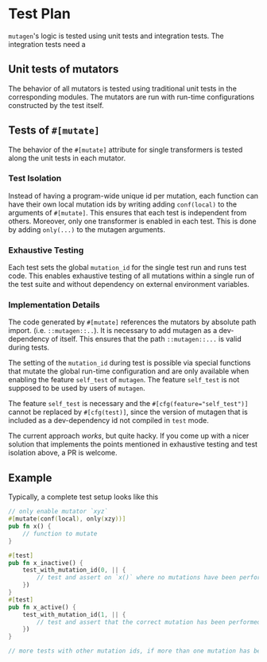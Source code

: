 # Test Plan

`mutagen`'s logic is tested using unit tests and integration tests. The integration tests need a

## Unit tests of mutators

The behavior of all mutators is tested using traditional unit tests in the corresponding modules. The mutators are run with run-time configurations constructed by the test itself.

## Tests of `#[mutate]`

The behavior of the `#[mutate]` attribute for single transformers is tested along the unit tests in each mutator.

### Test Isolation

Instead of having a program-wide unique id per mutation, each function can have their own local mutation ids by writing adding `conf(local)` to the arguments of `#[mutate]`. This ensures that each test is independent from others. Moreover, only one transformer is enabled in each test. This is done by adding `only(...)` to the mutagen arguments.

### Exhaustive Testing

Each test sets the global `mutation_id` for the single test run and runs test code. This enables exhaustive testing of all mutations within a single run of the test suite and without dependency on external environment variables.

### Implementation Details

The code generated by `#[mutate]` references the mutators by absolute path import. (i.e. `::mutagen::..`). It is necessary to add mutagen as a dev-dependency of itself. This ensures that the path `::mutagen::...` is valid during tests.

The setting of the `mutation_id` during test is possible via special functions that mutate the global run-time configuration and are only available when enabling the feature `self_test` of `mutagen`. The feature `self_test` is not supposed to be used by users of `mutagen`.

The feature `self_test` is necessary and the `#[cfg(feature="self_test")]` cannot be replaced by `#[cfg(test)]`, since the version of mutagen that is included as a dev-dependency id not compiled in `test` mode.

The current approach *works*, but quite hacky. If you come up with a nicer solution that implements the points mentioned in exhaustive testing and test isolation above, a PR is welcome.

## Example

Typically, a complete test setup looks like this
```rust
// only enable mutator `xyz`
#[mutate(conf(local), only(xzy))]
pub fn x() {
    // function to mutate
}

#[test]
pub fn x_inactive() {
    test_with_mutation_id(0, || {
        // test and assert on `x()` where no mutations have been performed
    })
}
#[test]
pub fn x_active() {
    test_with_mutation_id(1, || {
        // test and assert that the correct mutation has been performed in `x()`
    })
}

// more tests with other mutation ids, if more than one mutation has been performed
```
